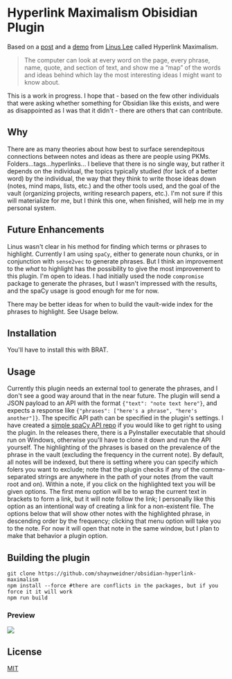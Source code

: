 # Hyperlink Maximalism Obisidian Plugin

Based on a [post](https://thesephist.com/posts/hyperlink/) and a [demo](https://notation.app/) from [Linus Lee](https://thesephist.com/) called Hyperlink Maximalism.  

> The computer can look at every word on the page, every phrase, name, quote, and section of text, and show me a “map” of the words and ideas behind which lay the most interesting ideas I might want to know about.

This is a work in progress.  I hope that - based on the few other individuals that were asking whether something for Obsidian like this exists, and were as disappointed as I was that it didn't - there are others that can contribute.

## Why

There are as many theories about how best to surface serendepitous connections between notes and ideas as there are people using PKMs.  Folders...tags...hyperlinks... I believe that there is no single way, but rather it depends on the individual, the topics typically studied (for lack of a better word) by the individual, the way that they think to write those ideas down (notes, mind maps, lists, etc.) and the other tools used, and the goal of the vault (organizing projects, writing research papers, etc.).  I'm not sure if this will materialize for me, but I think this one, when finished, will help me in my personal system.

## Future Enhancements
Linus wasn't clear in his method for finding which terms or phrases to highlight.  Currently I am using `spaCy`, either to generate noun chunks, or in conjunction with `sense2vec` to generate phrases.  But I think an improvement to the _what_ to highlight has the possibility to give the most improvement to this plugin.  I'm open to ideas.  I had initially used the node `compromise` package to generate the phrases, but I wasn't impressed with the results, and the spaCy usage is good enough for me for now.

There may be better ideas for when to build the vault-wide index for the phrases to highlight.  See Usage below.

## Installation
You'll have to install this with BRAT.

## Usage
Currently this plugin needs an external tool to generate the phrases, and I don't see a good way around that in the near future.  The plugin will send a JSON payload to an API with the format `{"text": "note text here"}`, and expects a response like `{"phrases": ["here's a phrase", "here's another"]}`.  The specific API path can be specified in the plugin's settings.  I have created a [simple spaCy API repo](https://github.com/shaynweidner/simple_spacy_api) if you would like to get right to using the plugin.  In the releases there, there is a PyInstaller executable that should run on Windows, otherwise you'll have to clone it down and run the API yourself.  The highlighting of the phrases is based on the prevalence of the phrase in the vault (excluding the frequency in the current note).  By default, all notes will be indexed, but there is setting where you can specify which folers you want to exclude; note that the plugin checks if any of the comma-separated strings are anywhere in the path of your notes (from the vault root and on).
Within a note, if you click on the highlighted text you will be given options.  The first menu option will be to wrap the current text in brackets to form a link, but it will note follow the link; I personally like this option as an intentional way of creating a link for a non-existent file.  The options below that will show other notes with the highlighted phrase, in descending order by the frequency; clicking that menu option will take you to the note.  For now it will open that note in the same window, but I plan to make that behavior a plugin option.

## Building the plugin
```
git clone https://github.com/shaynweidner/obsidian-hyperlink-maximalism
npm install --force #there are conflicts in the packages, but if you force it it will work
npm run build
```

### Preview

![](https://i.imgur.com/TDxdzJ2.png)

## License

[MIT](LICENSE)
